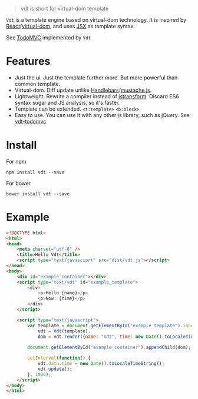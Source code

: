 > vdt is short for virtual-dom template

`Vdt` is a template engine based on virtual-dom technology.
It is inspired by [React](https://github.com/facebook/react)/[virtual-dom](https://github.com/Matt-Esch/virtual-dom),
and uses [JSX](https://facebook.github.io/react/docs/jsx-in-depth.html) as template syntax.

See [TodoMVC](http://javey.github.io/vdt-todomvc/) implemented by `Vdt`

# Features

* Just the ui. Just the template further more. But more powerful than common template.
* Virtual-dom. Diff update unlike [Handlebars](https://github.com/daaain/Handlebars)/[mustache.js](https://github.com/janl/mustache.js).
* Lightweight. Rewrite a compiler instead of [jstransform](https://github.com/facebook/jstransform). Discard ES6 syntax sugar and JS analysis, so it's faster.
* Template can be extended. `<t:template>` `<b:block>`
* Easy to use. You can use it with any other js library, such as jQuery. See [vdt-todomvc](https://github.com/Javey/vdt-todomvc)

# Install

For npm

```shell
npm install vdt --save
```

For bower

```shell
bower install vdt --save
```

# Example

<div id="example_container"></div>
<script type="text/vdt" id="example_template">
    <div>
        <p>Hello {name}</p>
        <p>Now: {time}</p>
    </div>
</script>

```html
<!DOCTYPE html>
<html>
<head>
    <meta charset="utf-8" />
    <title>Hello Vdt</title>
    <script type="text/javasciprt" src="dist/vdt.js"></script>
</head>
<body>
    <div id="example_container"></div>
	<script type="text/vdt" id="example_template">
		<div>
		    <p>Hello {name}</p>
		    <p>Now: {time}</p>
		</div>
	</script>

	<script type="text/javascript">
		var template = document.getElementById("example_template").innerHTML,
		    vdt = Vdt(template),
		    dom = vdt.render({name: "Vdt", time: new Date().toLocaleTimeString()});
		
		document.getElementById("example_container").appendChild(dom);

		setInterval(function() {
		    vdt.data.time = new Date().toLocaleTimeString();
		    vdt.update();
		}, 1000);
	</script>
</body>
</html>
```
